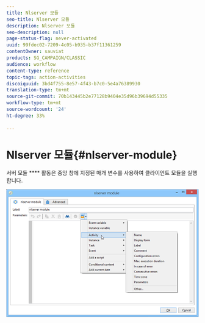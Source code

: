 ```yaml
---
title: Nlserver 모듈
seo-title: Nlserver 모듈
description: Nlserver 모듈
seo-description: null
page-status-flag: never-activated
uuid: 99fdec02-7209-4c05-b935-b37f11361259
contentOwner: sauviat
products: SG_CAMPAIGN/CLASSIC
audience: workflow
content-type: reference
topic-tags: action-activities
discoiquuid: 3bd4f755-8e57-4f43-b7c0-5e4a76389930
translation-type: tm+mt
source-git-commit: 70b143445b2e77128b9404e35d96b39694d55335
workflow-type: tm+mt
source-wordcount: '24'
ht-degree: 33%

---
```



# Nlserver 모듈{#nlserver-module}

서버 모듈 **** 활동은 중앙 창에 지정된 매개 변수를 사용하여 클라이언트 모듈을 실행합니다.

![](assets/nlserver_module_edit.png)

